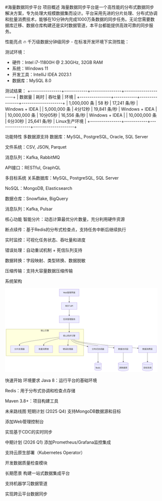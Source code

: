 #海量数据同步平台
项目概述
海量数据同步平台是一个高性能的分布式数据同步解决方案，专为处理大规模数据集而设计。平台采用先进的分片处理、分布式协调和批量消费技术，能够在10分钟内完成1000万条数据的同步任务。无论您需要数据库迁移、数据仓库构建还是实时数据管道，本平台都能提供高效可靠的同步服务。


性能亮点
🔥 千万级数据分钟级同步 - 在标准开发环境下实测性能：


测试环境：
- 硬件：Intel i7-11800H @ 2.30GHz, 32GB RAM
- 系统：Windows 11
- 开发工具：IntelliJ IDEA 2023.1
- 数据库：MySQL 8.0

测试结果：
+----------------+------------+----------------+---------------------+
| 数据量         | 耗时       | 吞吐量         | 环境                |
+----------------+------------+----------------+---------------------+
| 1,000,000 条   | 58 秒      | 17,241 条/秒   | Windows + IDEA      |
| 5,000,000 条   | 4分12秒    | 19,841 条/秒   | Windows + IDEA      |
| 10,000,000 条  | 10分05秒   | 16,556 条/秒   | Windows + IDEA      |
| 10,000,000 条  | 6分30秒    | 25,641 条/秒   | Linux生产环境       |
+----------------+------------+----------------+---------------------+


功能特性
多数据源支持
数据库：MySQL, PostgreSQL, Oracle, SQL Server

文件系统：CSV, JSON, Parquet

消息队列：Kafka, RabbitMQ

API接口：RESTful, GraphQL

多目标系统
关系数据库：MySQL, PostgreSQL, SQL Server

NoSQL：MongoDB, Elasticsearch

数据仓库：Snowflake, BigQuery

消息队列：Kafka, Pulsar

核心功能
智能分片：动态计算最优分片数量，充分利用硬件资源

断点续传：基于Redis的分布式检查点，支持任务中断后继续执行

实时监控：可视化任务状态、吞吐量和进度

错误处理：自动重试机制 + 死信队列支持

数据转换：字段映射、类型转换、数据脱敏

压缩传输：支持大容量数据压缩传输

系统架构


![图片描述](./data-push.png)



快速开始
环境要求
Java 8：运行平台的基础环境

Redis：用于分布式协调和检查点存储

Maven 3.8+：项目构建工具




未来路线图
短期计划 (2025 Q4)
支持MongoDB数据源和目标

添加Web管理控制台

实现基于CDC的实时同步

中期计划 (2026 Q1)
添加Prometheus/Grafana监控集成

支持云原生部署（Kubernetes Operator）

开发数据质量检查模块

长期愿景
构建一站式数据集成平台

支持机器学习数据管道

实现跨云平台数据同步
